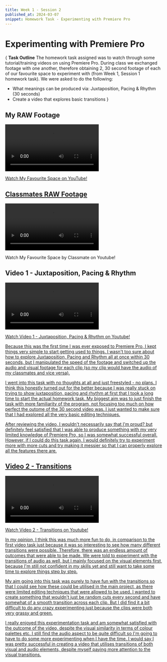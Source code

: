 ```yaml
---
title: Week 1 - Session 2
published_at: 2024-03-07
snippet: Homework Task - Experimenting with Premiere Pro
---
```

# Experimenting with Premiere Pro
{
   **Task Outline**
   The homework task assigned was to watch through some tutorial/training videos on using Premiere Pro. During class we exchanged footage with one another, therefore obtaining 2, 30 second footage of each of our favourite space to experiment with (from Week 1, Session 1 homework task). We were asked to do the following:
   - What meanings can be produced via: Juxtaposition, Pacing & Rhythm (30 seconds)
   - Create a video that explores basic transitions
}

## My RAW Footage
<video controls src="/W01S1/W1-S1_HW.mp4" title="Title"></video>
<p><a href=https://www.youtube.com/embed/0PoLdSANJXE?si=Ix8mYBXYWVsLXCqI> Watch My Favourite Space on YouTube!</p>

## Classmates RAW Footage
<video controls src="/W01S1/W01S2.MOV" title="Title"></video>
<p><a hred=https://youtu.be/yKcKWsoyEoE> Watch My Favourite Space by Classmate on Youtube!</p>

## Video 1 - Juxtaposition, Pacing & Rhythm
<video controls src="/W01S1/W01S2cut.mp4" title="Title"></video>
<p><a href=https://youtu.be/yrrrhaYp8r8> Watch Video 1 - Juxtaposition, Pacing & Rhythm on Youtube!</p>

Because this was the first time I was ever exposed to Premiere Pro, I kept things very simple to start getting used to things. I wasn't too sure about how to explore Juxtaposition, Pacing and Rhythm all at once within 30 seconds, but I manipulated the speed of the footage and switched up the audio and visual footage for each clip (so my clip would have the audio of my classmates and vice versa). 

I went into this task with no thoughts at all and just freestyled - no plans. I think this honestly turned out for the better because I was really stuck on trying to show juxtaposition, pacing and rhythm at first that I took a long time to start the actual homework task. My biggest aim was to just finish the task with more familiarity of the program, not focusing too much on how perfect the outome of the 30 second video was. I just wanted to make sure that I had explored all the very basic editing techniques.

After reviewing the video, I wouldn't necessarily say that I'm proud? but definitely feel satisfied that I was able to produce something with my very limited knowledge of Premiere Pro, so I was somewhat successful overall. However, if I could do this task again, I would definitely try to experiment more with more cuts and try making it messier so that I can properly explore all the features there are.

## Video 2 - Transitions
<video controls src="/W01S1/W01S2transition.mp4" title="Title"></video>
<p><a href=https://youtu.be/54-kl1_jyro> Watch Video 2 - Transitions on Youtube!</p>

In my opinion, I think this was much more fun to do, in comparison to the first video task just because it was so interesting to see how many different transitions were possible. Therefore, there was an endless amount of outcomes that were able to be made. We were told to experiment with the transitions of audio as well, but I mainly focused on the visual elements first, because I'm still not confident in my skills yet and still want to take some time to explore things step by step.

My aim going into this task was purely to have fun with the transitions so that I could see how these could be utilised in the main project, as there were limited editing techniques that were allowed to be used. I wanted to create something that wouldn't just be random cuts every second and have somewhat of a smooth transition across each clip. But I did find it a bit difficult to do any crazy experimenting just because the clips were both very grassy and green.

I really enjoyed this experimentation task and am somewhat satisfied with the outcome of the video, despite the visual similarity in terms of colour palettes etc. I still find the audio aspect to be quite difficult so I'm going to have to do some more experimenting when I have the time. I would say I was pretty successful in creating a video that utilises transitions of both visual and audio elements, despite myself paying more attention to the visual transitions.
